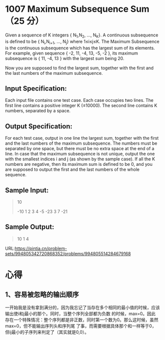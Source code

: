 # 1007 Maximum Subsequence Sum （25 分）
Given a sequence of K integers { N<sub>1</sub>,N<sub>2</sub>, ..., N<sub>​K</sub>}. A continuous subsequence is defined to be { N<sub>i</sub>,N<sub>i+1</sub>, ..., N<sub>j</sub>} where 1≤i≤j≤K. The Maximum Subsequence is the continuous subsequence which has the largest sum of its elements. For example, given sequence { -2, 11, -4, 13, -5, -2 }, its maximum subsequence is { 11, -4, 13 } with the largest sum being 20.

Now you are supposed to find the largest sum, together with the first and the last numbers of the maximum subsequence.

## Input Specification:
Each input file contains one test case. Each case occupies two lines. The first line contains a positive integer K (≤10000). The second line contains K numbers, separated by a space.

## Output Specification:
For each test case, output in one line the largest sum, together with the first and the last numbers of the maximum subsequence. The numbers must be separated by one space, but there must be no extra space at the end of a line. In case that the maximum subsequence is not unique, output the one with the smallest indices i and j (as shown by the sample case). If all the K numbers are negative, then its maximum sum is defined to be 0, and you are supposed to output the first and the last numbers of the whole sequence.

## Sample Input:
>10
>
>-10 1 2 3 4 -5 -23 3 7 -21
## Sample Output:
>10 1 4

URL:https://pintia.cn/problem-sets/994805342720868352/problems/994805514284679168
# 心得
## 1、容易被忽略的输出顺序
一开始我是没有拿到满分的，因为我忘记了当存在多个相同的最小值的时候，应该输出使i和j最小的那个。同时，当整个序列全部都为负数
的时候，max=0。因此存在一个特殊情况：整个序列都是非正数，同时第一个数为0。那么这时候，虽然max=0，但不能输出序列头和序列尾
了事，而需要根据具体那个和一样等于0，但ij最小的子序列来判定了（其实就是0,0）。
